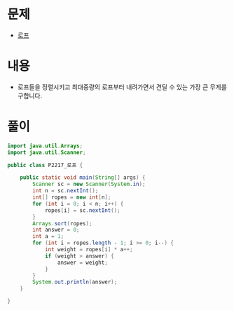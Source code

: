 # 문제
* [로프](https://www.acmicpc.net/problem/2217)

# 내용
* 로프들을 정렬시키고 최대중량의 로프부터 내려가면서 견딜 수 있는 가장 큰 무게를 구합니다.

# 풀이
```java
import java.util.Arrays;
import java.util.Scanner;

public class P2217_로프 {

    public static void main(String[] args) {
        Scanner sc = new Scanner(System.in);
        int n = sc.nextInt();
        int[] ropes = new int[n];
        for (int i = 0; i < n; i++) {
            ropes[i] = sc.nextInt();
        }
        Arrays.sort(ropes);
        int answer = 0;
        int a = 1;
        for (int i = ropes.length - 1; i >= 0; i--) {
            int weight = ropes[i] * a++;
            if (weight > answer) {
                answer = weight;
            }
        }
        System.out.println(answer);
    }

}
```
